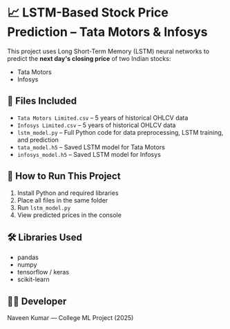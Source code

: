 # 📈 LSTM-Based Stock Price Prediction – Tata Motors & Infosys

This project uses Long Short-Term Memory (LSTM) neural networks to predict the **next day's closing price** of two Indian stocks:
- Tata Motors
- Infosys

## 📁 Files Included
- `Tata Motors Limited.csv` – 5 years of historical OHLCV data
- `Infosys Limited.csv` – 5 years of historical OHLCV data
- `lstm_model.py` – Full Python code for data preprocessing, LSTM training, and prediction
- `tata_model.h5` – Saved LSTM model for Tata Motors
- `infosys_model.h5` – Saved LSTM model for Infosys

## 🚀 How to Run This Project
1. Install Python and required libraries
2. Place all files in the same folder
3. Run `lstm_model.py`
4. View predicted prices in the console

## 🛠️ Libraries Used
- pandas
- numpy
- tensorflow / keras
- scikit-learn

## 👨‍💻 Developer
Naveen Kumar — College ML Project (2025)
